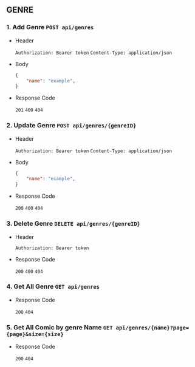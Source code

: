 ## GENRE

### 1. Add Genre `POST api/genres`

- Header

    `Authorization: Bearer token`
    `Content-Type: application/json`

- Body

    ```json
    {
        "name": "example",
    }
    ```

- Response Code

    `201` `400` `404`

### 2. Update Genre `POST api/genres/{genreID}`

- Header

    `Authorization: Bearer token`
    `Content-Type: application/json`

- Body

    ```json
    {
        "name": "example",
    }
    ```

- Response Code

    `200` `400` `404`

### 3. Delete Genre `DELETE api/genres/{genreID}`

- Header

    `Authorization: Bearer token`

- Response Code

    `200` `400` `404`

### 4. Get All Genre `GET api/genres`

- Response Code

    `200` `404`

### 5. Get All Comic by genre Name `GET api/genres/{name}?page={page}&size={size}`

- Response Code

    `200` `404`
